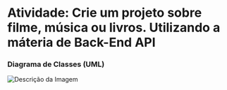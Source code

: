 # Atividade: Crie um projeto sobre filme, música ou livros. Utilizando a máteria de Back-End API 

### Diagrama de Classes (UML)

![Descrição da Imagem](../livros-API/imgs/UML-livros.png)